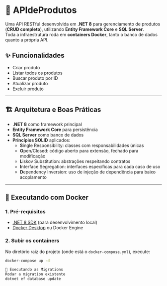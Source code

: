 # 🛒 APIdeProdutos

Uma API RESTful desenvolvida em **.NET 8** para gerenciamento de produtos (**CRUD completo**), utilizando **Entity Framework Core** e **SQL Server**.  
Toda a infraestrutura roda em **containers Docker**, tanto o banco de dados quanto a própria API.  

## ✨ Funcionalidades

- Criar produto
- Listar todos os produtos
- Buscar produto por ID
- Atualizar produto
- Excluir produto

---

## 🏗️ Arquitetura e Boas Práticas

- **.NET 8** como framework principal
- **Entity Framework Core** para persistência
- **SQL Server** como banco de dados
- **Princípios SOLID** aplicados:
  - **S**ingle Responsibility: classes com responsabilidades únicas  
  - **O**pen/Closed: código aberto para extensão, fechado para modificação  
  - **L**iskov Substitution: abstrações respeitando contratos  
  - **I**nterface Segregation: interfaces específicas para cada caso de uso  
  - **D**ependency Inversion: uso de injeção de dependência para baixo acoplamento  

---

## 🚀 Executando com Docker

### 1. Pré-requisitos
- [.NET 8 SDK](https://dotnet.microsoft.com/download/dotnet/8.0) (para desenvolvimento local)
- [Docker Desktop](https://www.docker.com/products/docker-desktop) ou Docker Engine

### 2. Subir os containers
No diretório raiz do projeto (onde está o `docker-compose.yml`), execute:

```bash
docker-compose up -d

🔧 Executando as Migrations
Rodar a migration existente
dotnet ef database update

